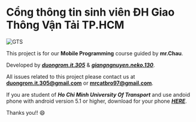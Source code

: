 # Cổng thông tin sinh viên ĐH Giao Thông Vận Tải TP.HCM

![GTS](https://ut.edu.vn/public/img/images/Tin2017/7-11%20Nhan%20dien%20thuong%20hieu.jpg)

This project is for our **Mobile Programming** course guided by **mr.Chau**.

Developed by [***duongrom.it.305***](https://www.facebook.com/duongrom.it.305) & [***giangngnuyen.neko.130***](https://www.facebook.com/kuro.neko.sora.ni.tobu).

All issues related to this project please contact us at **duongrom.it.305@gmail.com** or **mrcatbro97@gmail.com**.

If you are student of ***Ho Chi Minh University Of Transport*** and use andoid phone with android version 5.1 or higher, download for your phone ***[HERE](https://drive.google.com/open?id=1Mx6phVW2j9Sq-w-ZvOG7EMg3D8HqaN85)***.


Thanks you!! :smile:
